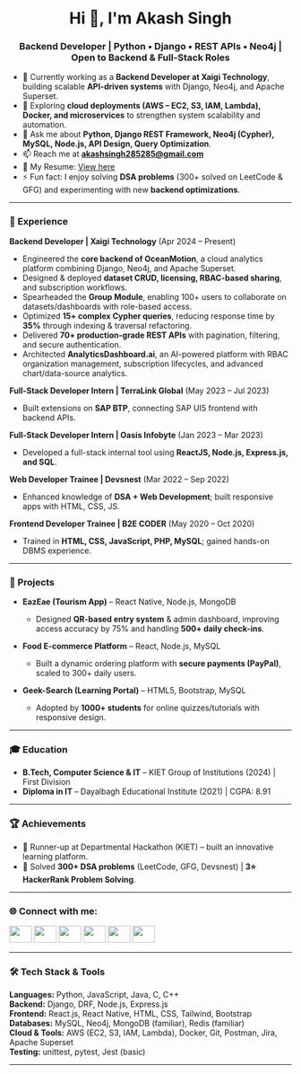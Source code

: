 <h1 align="center">Hi 👋, I'm Akash Singh</h1>
<h3 align="center">Backend Developer | Python • Django • REST APIs • Neo4j | Open to Backend & Full-Stack Roles</h3>

- 🔭 Currently working as a **Backend Developer at Xaigi Technology**, building scalable **API-driven systems** with Django, Neo4j, and Apache Superset.  
- 🌱 Exploring **cloud deployments (AWS – EC2, S3, IAM, Lambda), Docker, and microservices** to strengthen system scalability and automation.  
- 💬 Ask me about **Python, Django REST Framework, Neo4j (Cypher), MySQL, Node.js, API Design, Query Optimization**.  
- 📫 Reach me at **akashsingh285285@gmail.com**  
- 📄 My Resume: [View here](https://drive.google.com/file/d/1zST2uN5fzpL1sxaqHJrWfrQDlHwewbRr/view?usp=share_link)  
- ⚡ Fun fact: I enjoy solving **DSA problems** (300+ solved on LeetCode & GFG) and experimenting with new **backend optimizations**.  

---

### 🚀 Experience

**Backend Developer | Xaigi Technology** (Apr 2024 – Present)  
- Engineered the **core backend of OceanMotion**, a cloud analytics platform combining Django, Neo4j, and Apache Superset.  
- Designed & deployed **dataset CRUD, licensing, RBAC-based sharing**, and subscription workflows.  
- Spearheaded the **Group Module**, enabling 100+ users to collaborate on datasets/dashboards with role-based access.  
- Optimized **15+ complex Cypher queries**, reducing response time by **35%** through indexing & traversal refactoring.  
- Delivered **70+ production-grade REST APIs** with pagination, filtering, and secure authentication.  
- Architected **AnalyticsDashboard.ai**, an AI-powered platform with RBAC organization management, subscription lifecycles, and advanced chart/data-source analytics.  

**Full-Stack Developer Intern | TerraLink Global** (May 2023 – Jul 2023)  
- Built extensions on **SAP BTP**, connecting SAP UI5 frontend with backend APIs.  

**Full-Stack Developer Intern | Oasis Infobyte** (Jan 2023 – Mar 2023)  
- Developed a full-stack internal tool using **ReactJS, Node.js, Express.js, and SQL**.  

**Web Developer Trainee | Devsnest** (Mar 2022 – Sep 2022)  
- Enhanced knowledge of **DSA + Web Development**; built responsive apps with HTML, CSS, JS.  

**Frontend Developer Trainee | B2E CODER** (May 2020 – Oct 2020)  
- Trained in **HTML, CSS, JavaScript, PHP, MySQL**; gained hands-on DBMS experience.  

---

### 📌 Projects
- **EazEae (Tourism App)** – React Native, Node.js, MongoDB  
  - Designed **QR-based entry system** & admin dashboard, improving access accuracy by 75% and handling **500+ daily check-ins**.  

- **Food E-commerce Platform** – React, Node.js, MySQL  
  - Built a dynamic ordering platform with **secure payments (PayPal)**, scaled to 300+ daily users.  

- **Geek-Search (Learning Portal)** – HTML5, Bootstrap, MySQL  
  - Adopted by **1000+ students** for online quizzes/tutorials with responsive design.  

---

### 🎓 Education
- **B.Tech, Computer Science & IT** – KIET Group of Institutions (2024) | First Division  
- **Diploma in IT** – Dayalbagh Educational Institute (2021) | CGPA: 8.91  

---

### 🏆 Achievements
- 🥈 Runner-up at Departmental Hackathon (KIET) – built an innovative learning platform.  
- 🎯 Solved **300+ DSA problems** (LeetCode, GFG, Devsnest) | **3⭐ HackerRank Problem Solving**.  

---

### 🌐 Connect with me:
<p align="left">
<a href="https://twitter.com/akash_dilkash" target="blank"><img src="https://raw.githubusercontent.com/rahuldkjain/github-profile-readme-generator/master/src/images/icons/Social/twitter.svg" height="30" width="40" /></a>
<a href="https://linkedin.com/in/akash-singh-aa0b601a3" target="blank"><img src="https://raw.githubusercontent.com/rahuldkjain/github-profile-readme-generator/master/src/images/icons/Social/linked-in-alt.svg" height="30" width="40" /></a>
<a href="https://stackoverflow.com/users/21962478/akash-singh" target="blank"><img src="https://raw.githubusercontent.com/rahuldkjain/github-profile-readme-generator/master/src/images/icons/Social/stack-overflow.svg" height="30" width="40" /></a>
<a href="https://leetcode.com/akashsingh2002" target="blank"><img src="https://raw.githubusercontent.com/rahuldkjain/github-profile-readme-generator/master/src/images/icons/Social/leet-code.svg" height="30" width="40" /></a>
<a href="https://www.hackerrank.com/akashsingh285285" target="blank"><img src="https://raw.githubusercontent.com/rahuldkjain/github-profile-readme-generator/master/src/images/icons/Social/hackerrank.svg" height="30" width="40" /></a>
<a href="https://auth.geeksforgeeks.org/user/akashsingh285285/practice" target="blank"><img src="https://raw.githubusercontent.com/rahuldkjain/github-profile-readme-generator/master/src/images/icons/Social/geeks-for-geeks.svg" height="30" width="40" /></a>
</p>

---

### 🛠️ Tech Stack & Tools
**Languages:** Python, JavaScript, Java, C, C++  
**Backend:** Django, DRF, Node.js, Express.js  
**Frontend:** React.js, React Native, HTML, CSS, Tailwind, Bootstrap  
**Databases:** MySQL, Neo4j, MongoDB (familiar), Redis (familiar)  
**Cloud & Tools:** AWS (EC2, S3, IAM, Lambda), Docker, Git, Postman, Jira, Apache Superset  
**Testing:** unittest, pytest, Jest (basic)  

---
